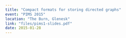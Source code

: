 ```yaml
---
title: "Compact formats for storing directed graphs"
event: "PIMS 2015"
location: "The Burn, Glenesk"
link: "files/pims1-slides.pdf"
date: 2015-01-28
---
```

